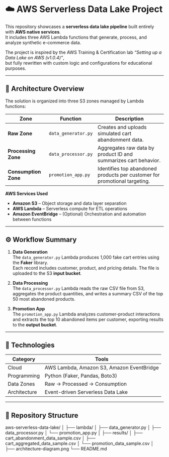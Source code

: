 # ☁️ AWS Serverless Data Lake Project

This repository showcases a **serverless data lake pipeline** built entirely with **AWS native services**.  
It includes three AWS Lambda functions that generate, process, and analyze synthetic e-commerce data.  

The project is inspired by the AWS Training & Certification lab *“Setting up a Data Lake on AWS (v1.0.4)”*,  
but fully rewritten with custom logic and configurations for educational purposes.

---

## 🧩 Architecture Overview

The solution is organized into three S3 zones managed by Lambda functions:

| Zone | Function | Description |
|------|-----------|--------------|
| **Raw Zone** | `data_generator.py` | Creates and uploads simulated cart abandonment data. |
| **Processing Zone** | `data_processor.py` | Aggregates raw data by product ID and summarizes cart behavior. |
| **Consumption Zone** | `promotion_app.py` | Identifies top abandoned products per customer for promotional targeting. |

**AWS Services Used**
- **Amazon S3** – Object storage and data layer separation  
- **AWS Lambda** – Serverless compute for ETL operations  
- **Amazon EventBridge** – (Optional) Orchestration and automation between functions  

---

## ⚙️ Workflow Summary

1. **Data Generation**  
   The `data_generator.py` Lambda produces 1,000 fake cart entries using the **Faker** library.  
   Each record includes customer, product, and pricing details. The file is uploaded to the S3 **input bucket**.

2. **Data Processing**  
   The `data_processor.py` Lambda reads the raw CSV file from S3,  
   aggregates the product quantities, and writes a summary CSV of the top 50 most abandoned products.

3. **Promotion App**  
   The `promotion_app.py` Lambda analyzes customer-product interactions  
   and extracts the top 10 abandoned items per customer, exporting results to the **output bucket**.

---

## 🧰 Technologies

| Category | Tools |
|-----------|-------|
| Cloud | AWS Lambda, Amazon S3, Amazon EventBridge |
| Programming | Python (Faker, Pandas, Boto3) |
| Data Zones | Raw → Processed → Consumption |
| Architecture | Event-driven Serverless Data Lake |

---

## 📂 Repository Structure

aws-serverless-data-lake/
│
├── lambda/
│ ├── data_generator.py
│ ├── data_processor.py
│ └── promotion_app.py
│
├── results/
│ ├── cart_abandonment_data_sample.csv
│ ├── cart_aggregated_data_sample.csv
│ └── promotion_data_sample.csv
│
├── architecture-diagram.png
└── README.md
